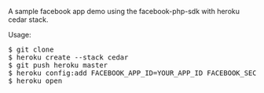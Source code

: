 A sample facebook app demo using the facebook-php-sdk with heroku cedar stack.

Usage:

<pre>
$ git clone
$ heroku create --stack cedar
$ git push heroku master
$ heroku config:add FACEBOOK_APP_ID=YOUR_APP_ID FACEBOOK_SECRET=YOUR_APP_SECRET
$ heroku open
</pre>